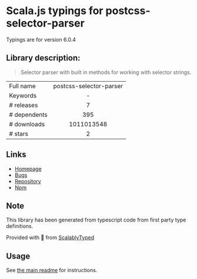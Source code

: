 
# Scala.js typings for postcss-selector-parser

Typings are for version 6.0.4

## Library description:
> Selector parser with built in methods for working with selector strings.

|                    |                 |
| ------------------ | :-------------: |
| Full name          | postcss-selector-parser |
| Keywords           | - |
| # releases         | 7 |
| # dependents       | 395 |
| # downloads        | 1011013548 |
| # stars            | 2 |

## Links
- [Homepage](https://github.com/postcss/postcss-selector-parser)
- [Bugs](https://github.com/postcss/postcss-selector-parser/issues)
- [Repository](https://github.com/postcss/postcss-selector-parser)
- [Npm](https://www.npmjs.com/package/postcss-selector-parser)
    


## Note
This library has been generated from typescript code from first party type definitions.

Provided with :purple_heart: from [ScalablyTyped](https://github.com/oyvindberg/ScalablyTyped)

## Usage
See [the main readme](../../readme.md) for instructions.


